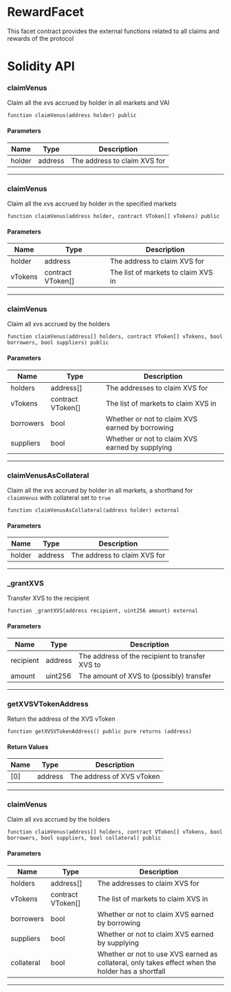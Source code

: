 # RewardFacet
This facet contract provides the external functions related to all claims and rewards of the protocol

# Solidity API

### claimVenus

Claim all the xvs accrued by holder in all markets and VAI

```solidity
function claimVenus(address holder) public
```

#### Parameters
| Name | Type | Description |
| ---- | ---- | ----------- |
| holder | address | The address to claim XVS for |

- - -

### claimVenus

Claim all the xvs accrued by holder in the specified markets

```solidity
function claimVenus(address holder, contract VToken[] vTokens) public
```

#### Parameters
| Name | Type | Description |
| ---- | ---- | ----------- |
| holder | address | The address to claim XVS for |
| vTokens | contract VToken[] | The list of markets to claim XVS in |

- - -

### claimVenus

Claim all xvs accrued by the holders

```solidity
function claimVenus(address[] holders, contract VToken[] vTokens, bool borrowers, bool suppliers) public
```

#### Parameters
| Name | Type | Description |
| ---- | ---- | ----------- |
| holders | address[] | The addresses to claim XVS for |
| vTokens | contract VToken[] | The list of markets to claim XVS in |
| borrowers | bool | Whether or not to claim XVS earned by borrowing |
| suppliers | bool | Whether or not to claim XVS earned by supplying |

- - -

### claimVenusAsCollateral

Claim all the xvs accrued by holder in all markets, a shorthand for `claimVenus` with collateral set to `true`

```solidity
function claimVenusAsCollateral(address holder) external
```

#### Parameters
| Name | Type | Description |
| ---- | ---- | ----------- |
| holder | address | The address to claim XVS for |

- - -

### _grantXVS

Transfer XVS to the recipient

```solidity
function _grantXVS(address recipient, uint256 amount) external
```

#### Parameters
| Name | Type | Description |
| ---- | ---- | ----------- |
| recipient | address | The address of the recipient to transfer XVS to |
| amount | uint256 | The amount of XVS to (possibly) transfer |

- - -

### getXVSVTokenAddress

Return the address of the XVS vToken

```solidity
function getXVSVTokenAddress() public pure returns (address)
```

#### Return Values
| Name | Type | Description |
| ---- | ---- | ----------- |
| [0] | address | The address of XVS vToken |

- - -

### claimVenus

Claim all xvs accrued by the holders

```solidity
function claimVenus(address[] holders, contract VToken[] vTokens, bool borrowers, bool suppliers, bool collateral) public
```

#### Parameters
| Name | Type | Description |
| ---- | ---- | ----------- |
| holders | address[] | The addresses to claim XVS for |
| vTokens | contract VToken[] | The list of markets to claim XVS in |
| borrowers | bool | Whether or not to claim XVS earned by borrowing |
| suppliers | bool | Whether or not to claim XVS earned by supplying |
| collateral | bool | Whether or not to use XVS earned as collateral, only takes effect when the holder has a shortfall |

- - -


